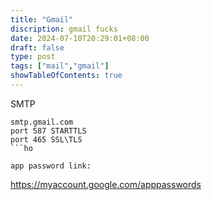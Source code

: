 ```yaml
---
title: "Gmail"
discription: gmail fucks
date: 2024-07-10T20:29:01+08:00 
draft: false
type: post
tags: ["mail","gmail"]
showTableOfContents: true
--- 
```





SMTP
```
smtp.gmail.com
port 587 STARTTLS
port 465 SSL\TLS
```ho

app password link:
```
https://myaccount.google.com/apppasswords
```